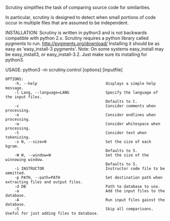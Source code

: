 Scrutiny simplifies the task of comparing source code for similarities.

In particular, scrutiny is designed to detect when small portions of code occur
in multiple files that are assumed to be independent.

INSTALLATION:
    Scrutiny is written in python3 and is not backwards compatible with python 2.x.
    Scrutiny requires a python library called pygments to run. http://pygments.org/download/
        Installing it should be as easy as 'easy_install-3 pygments'.
        Note: On some systems easy_install may be easy_install3, or easy_install-3.2. Just make sure its installing for python3.

USAGE:
    python3 -m scrutiny.control [options] [inputfile]

    OPTIONS:
        -h, --help                              displays a simple help message.
        -l Lang, --language=LANG                Specify the language of the input files.
                                                Defaults to C.
        -c                                      Consider comments when processing.
        -e                                      Consider endlines when processing.
        -w                                      Consider whitespace when processing.
        -t                                      Consider text when tokenizing.
        -s N, --size=N                          Set the size of each kgram.
                                                Defaults to 5.
        -W W, --window=W                        Set the size of the winnowing window. 
                                                Defaults to 5.
        -i INSTRUCTOR                           Instructor code file to be ommitted. 
        -p PATH, --path=PATH                    Set destination path when extracting files and output files.
        -d DB                                   Path to database to use.
        -a                                      Add the input files to the database.
        -A                                      Run input files gainst the database.
        -S                                      Skip all comparisons. Useful for just adding files to database.
